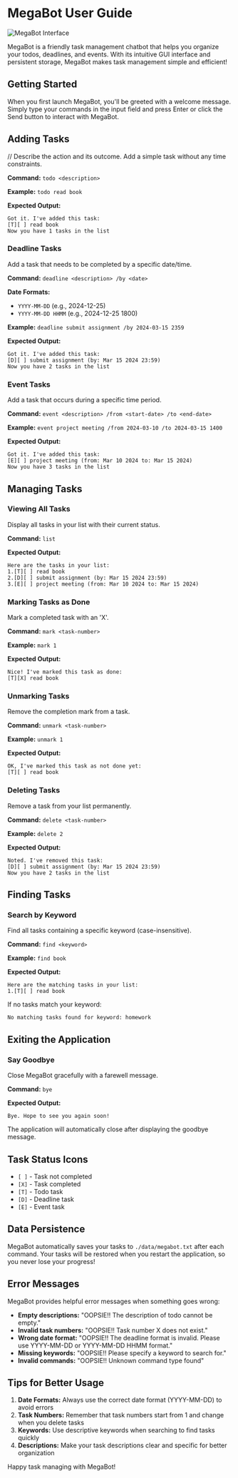 # MegaBot User Guide

![MegaBot Interface](Ui.png)

MegaBot is a friendly task management chatbot that helps you organize your todos, deadlines, and events. With its intuitive GUI interface and persistent storage, MegaBot makes task management simple and efficient!

## Getting Started
When you first launch MegaBot, you'll be greeted with a welcome message. Simply type your commands in the input field and press Enter or click the Send button to interact with MegaBot.

## Adding Tasks

// Describe the action and its outcome.
Add a simple task without any time constraints.

**Command:** `todo <description>`

**Example:** `todo read book`

**Expected Output:**
```
Got it. I've added this task:
[T][ ] read book
Now you have 1 tasks in the list
```

### Deadline Tasks
Add a task that needs to be completed by a specific date/time.

**Command:** `deadline <description> /by <date>`

**Date Formats:**
- `YYYY-MM-DD` (e.g., 2024-12-25)
- `YYYY-MM-DD HHMM` (e.g., 2024-12-25 1800)

**Example:** `deadline submit assignment /by 2024-03-15 2359`

**Expected Output:**
```
Got it. I've added this task:
[D][ ] submit assignment (by: Mar 15 2024 23:59)
Now you have 2 tasks in the list
```

### Event Tasks
Add a task that occurs during a specific time period.

**Command:** `event <description> /from <start-date> /to <end-date>`

**Example:** `event project meeting /from 2024-03-10 /to 2024-03-15 1400`

**Expected Output:**
```
Got it. I've added this task:
[E][ ] project meeting (from: Mar 10 2024 to: Mar 15 2024)
Now you have 3 tasks in the list
```

## Managing Tasks

### Viewing All Tasks
Display all tasks in your list with their current status.

**Command:** `list`

**Expected Output:**
```
Here are the tasks in your list:
1.[T][ ] read book
2.[D][ ] submit assignment (by: Mar 15 2024 23:59)
3.[E][ ] project meeting (from: Mar 10 2024 to: Mar 15 2024)
```

### Marking Tasks as Done
Mark a completed task with an 'X'.

**Command:** `mark <task-number>`

**Example:** `mark 1`

**Expected Output:**
```
Nice! I've marked this task as done:
[T][X] read book
```

### Unmarking Tasks
Remove the completion mark from a task.

**Command:** `unmark <task-number>`

**Example:** `unmark 1`

**Expected Output:**
```
OK, I've marked this task as not done yet:
[T][ ] read book
```

### Deleting Tasks
Remove a task from your list permanently.

**Command:** `delete <task-number>`

**Example:** `delete 2`

**Expected Output:**
```
Noted. I've removed this task:
[D][ ] submit assignment (by: Mar 15 2024 23:59)
Now you have 2 tasks in the list
```

## Finding Tasks

### Search by Keyword
Find all tasks containing a specific keyword (case-insensitive).

**Command:** `find <keyword>`

**Example:** `find book`

**Expected Output:**
```
Here are the matching tasks in your list:
1.[T][ ] read book
```

If no tasks match your keyword:
```
No matching tasks found for keyword: homework
```

## Exiting the Application

### Say Goodbye
Close MegaBot gracefully with a farewell message.

**Command:** `bye`

**Expected Output:**
```
Bye. Hope to see you again soon!
```

The application will automatically close after displaying the goodbye message.



## Task Status Icons

- `[ ]` - Task not completed
- `[X]` - Task completed
- `[T]` - Todo task
- `[D]` - Deadline task
- `[E]` - Event task

## Data Persistence

MegaBot automatically saves your tasks to `./data/megabot.txt` after each command. Your tasks will be restored when you restart the application, so you never lose your progress!

## Error Messages

MegaBot provides helpful error messages when something goes wrong:

- **Empty descriptions:** "OOPSIE!! The description of todo cannot be empty."
- **Invalid task numbers:** "OOPSIE!! Task number X does not exist."
- **Wrong date format:** "OOPSIE!! The deadline format is invalid. Please use YYYY-MM-DD or YYYY-MM-DD HHMM format."
- **Missing keywords:** "OOPSIE!! Please specify a keyword to search for."
- **Invalid commands:** "OOPSIE!! Unknown command type found"

## Tips for Better Usage

1. **Date Formats:** Always use the correct date format (YYYY-MM-DD) to avoid errors
2. **Task Numbers:** Remember that task numbers start from 1 and change when you delete tasks
3. **Keywords:** Use descriptive keywords when searching to find tasks quickly
4. **Descriptions:** Make your task descriptions clear and specific for better organization

Happy task managing with MegaBot! 